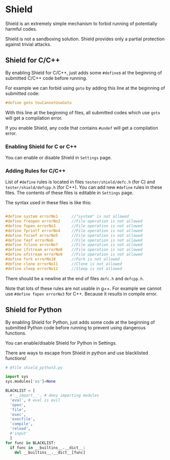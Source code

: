 # Shield

Shield is an extremely simple mechanism to forbid running of potentially harmful codes.

Shield is not a sandboxing solution. Shield provides only a partial protection against trivial attacks. 

## Shield for C/C++

By enabling Shield for C/C++, just adds some `#define`s at the beginning of submitted C/C++ code before running.

For example we can forbid using `goto` by adding this line at the beginning of submitted code:

```c
#define goto YouCannotUseGoto
```

With this line at the beginning of files, all submitted codes which use `goto` will get a compilation error.

If you enable Shield, any code that contains `#undef` will get a compilation error.

### Enabling Shield for C or C++

You can enable or disable Shield in `Settings` page.

### Adding Rules for C/C++

List of `#define` rules is located in files `tester/shield/defc.h` (for C) and `tester/shield/defcpp.h` (for C++). You can add new `#define` rules in these files. The contents of these files is editable in `Settings` page.

The syntax used in these files is like this:

```c

#define system errorNo1      //"system" is not allowed
#define freopen errorNo2     //File operation is not allowed
#define fopen errorNo3       //File operation is not allowed
#define fprintf errorNo4     //File operation is not allowed
#define fscanf errorNo5      //File operation is not allowed
#define feof errorNo6        //File operation is not allowed
#define fclose errorNo7      //File operation is not allowed
#define ifstream errorNo8    //File operation is not allowed
#define ofstream errorNo9    //File operation is not allowed
#define fork errorNo10       //Fork is not allowed
#define clone errorNo11      //Clone is not allowed
#define sleep errorNo12      //Sleep is not allowed
```

There should be a newline at the end of files `defc.h` and `defcpp.h`.

Note that lots of these rules are not usable in g++. For example we cannot use `#define fopen errorNo3` for C++. Because it results in compile error.

## Shield for Python

By enabling Shield for Python, just adds some code at the beginning of submitted Python code before running to prevent using dangerous functions.

You can enable/disable Shield for Python in Settings.

There are ways to escape from Shield in python and use blacklisted functions!

```python
# @file shield_python3.py

import sys
sys.modules['os']=None

BLACKLIST = [
  #'__import__', # deny importing modules
  'eval', # eval is evil
  'open',
  'file',
  'exec',
  'execfile',
  'compile',
  'reload',
  #'input'
  ]
for func in BLACKLIST:
  if func in __builtins__.__dict__:
    del __builtins__.__dict__[func]
```